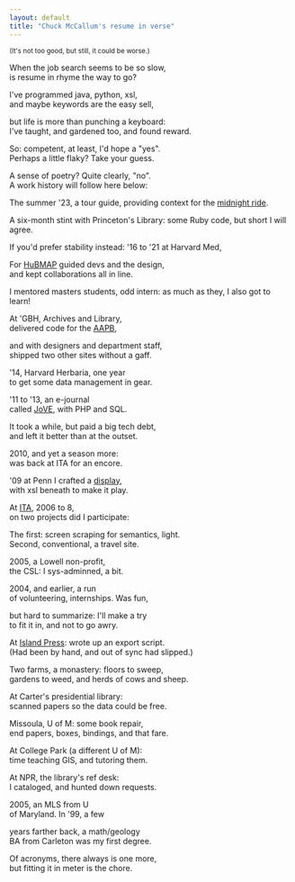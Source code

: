 ```yaml
---
layout: default
title: "Chuck McCallum's resume in verse"
---
```


<small>(It's not too good, but still, it could be worse.)</small>

When the job search seems to be so slow,<br>
is resume in rhyme the way to go?

I've programmed java, python, xsl,<br>
and maybe keywords are the easy sell,

but life is more than punching a keyboard:<br>
I've taught, and gardened too, and found reward.

So: competent, at least, I'd hope a "yes".<br>
Perhaps a little flaky? Take your guess.

A sense of poetry? Quite clearly, "no".<br>
A work history will follow here below:

The summer '23, a tour guide,
providing context for the [midnight ride](https://www.oldnorth.com/).

A six-month stint with Princeton's Library:
some Ruby code, but short I will agree.

If you'd prefer stability instead:
'16 to '21 at Harvard Med,<br>

For [HuBMAP](https://portal.hubmapconsortium.org/) guided devs and the design,<br>
and kept collaborations all in line.

I mentored masters students, odd intern:
as much as they, I also got to learn!

At 'GBH, Archives and Library,<br>
delivered code for the [AAPB](https://americanarchive.org/),

and with designers and department staff,<br>
shipped two other sites without a gaff.

'14, Harvard Herbaria, one year<br>
to get some data management in gear.

'11 to '13, an e-journal<br>
called [JoVE](https://www.jove.com/), with PHP and SQL.

It took a while, but paid a big tech debt,<br>
and left it better than at the outset.

2010, and yet a season more:<br>
was back at ITA for an encore.

'09 at Penn I crafted a [display](http://dla.library.upenn.edu/dla/ead/index.html),<br>
with xsl beneath to make it play.

At [ITA](https://www.itasoftware.com/), 2006 to 8,<br>
on two projects did I participate:

The first: screen scraping for semantics, light.<br>
Second, conventional, a travel site.

2005, a Lowell non-profit,<br>
the CSL: I sys-adminned, a bit.

2004, and earlier, a run<br>
of volunteering, internships. Was fun,

but hard to summarize: I'll make a try<br>
to fit it in, and not to go awry.

At [Island Press](https://islandpress.org/): wrote up an export script.<br>
(Had been by hand, and out of sync had slipped.)

Two farms, a monastery: floors to sweep,<br>
gardens to weed, and herds of cows and sheep.

At Carter's presidential library:<br>
scanned papers so the data could be free.

Missoula, U of M: some book repair,<br>
end papers, boxes, bindings, and that fare.

At College Park (a different U of M):<br>
time teaching GIS, and tutoring them.

At NPR, the library's ref desk:<br>
I cataloged, and hunted down requests.

2005, an MLS from U<br>
of Maryland. In '99, a few

years farther back, a math/geology<br>
BA from Carleton was my first degree.

Of acronyms, there always is one more,<br>
but fitting it in meter is the chore.
